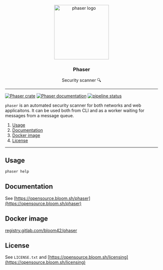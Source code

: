 <p align="center">
  <img alt="phaser logo" src="https://bloom.sh/imgs/logos/phaser_256.png" height="180" />
  <h3 align="center">Phaser</h3>
  <p align="center">Security scanner 🔍</p>
</p>

--------

[![Phaser crate](https://img.shields.io/crates/v/phaser.svg)](https://crates.io/crates/phaser)
[![Phaser documentation](https://docs.rs/phaser/badge.svg)](https://docs.rs/phaser)
[![pipeline status](https://gitlab.com/bloom42/phaser/badges/master/pipeline.svg)](https://gitlab.com/bloom42/phaser/commits/master)


`phaser` is an automated security scanner for both networks and web applicaitons.
It can be used both from CLI and as a worker waiting for messages from a message queue.

1. [Usage](#usage)
2. [Documentation](#documentation)
3. [Docker image](#docker-image)
4. [License](#license)

-------------------

## Usage

```bash
phaser help
```


## Documentation

See [https://opensource.bloom.sh/phaser](https://opensource.bloom.sh/phaser)


## Docker image

[registry.gitlab.com/bloom42/phaser](https://gitlab.com/bloom42/phaser/container_registry)


## License

See `LICENSE.txt` and [https://opensource.bloom.sh/licensing](https://opensource.bloom.sh/licensing)
